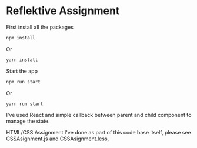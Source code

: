 # Reflektive Assignment

First install all the packages

```sh
npm install 
```

Or

```sh
yarn install 
```
Start the app

```sh
npm run start
```

Or

```sh
yarn run start
```

I've used React and simple callback between parent and child component to manage the state.


HTML/CSS Assignment I've done as part of this code base itself, please see CSSAsignment.js and CSSAsignment.less, 
